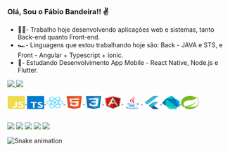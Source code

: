 ### Olá, Sou o Fábio Bandeira!! ✌️

- 👨‍💻- Trabalho hoje desenvolvendo aplicações web e sistemas, tanto Back-end quanto Front-end.
- 🏎️- Linguagens que estou trabalhando hoje são: Back - JAVA e STS, e Front - Angular + Typescript + ionic.
- 🌱- Estudando Desenvolvimento App Mobile - React Native, Node.js e Flutter. 

<div>
<a href= "https://github.com/BanderLima">
<img height="180em" src="https://github-readme-stats.vercel.app/api?username=BanderLima&show_icons=true&theme=tokyonight"/>
<img height="180em" src="https://github-readme-stats.vercel.app/api/top-langs/?username=BanderLima&layout=compact&show_icons=true&theme=tokyonight"/>
</div>

<div style="display: inline_block"><br>
  <img align="center" alt="Rafa-Js" height="30" width="40" src="https://raw.githubusercontent.com/devicons/devicon/master/icons/javascript/javascript-plain.svg">
  <img align="center" alt="Rafa-Ts" height="30" width="40" src="https://raw.githubusercontent.com/devicons/devicon/master/icons/typescript/typescript-plain.svg">
  <img align="center" alt="Rafa-React" height="30" width="40" src="https://raw.githubusercontent.com/devicons/devicon/master/icons/react/react-original.svg">
  <img align="center" alt="Rafa-HTML" height="30" width="40" src="https://raw.githubusercontent.com/devicons/devicon/master/icons/html5/html5-original.svg">
  <img align="center" alt="Rafa-CSS" height="30" width="40" src="https://raw.githubusercontent.com/devicons/devicon/master/icons/css3/css3-original.svg">
  <img align="center" alt="Rafa-CSS" height="30" width="40" src="https://github.com/devicons/devicon/blob/master/icons/angularjs/angularjs-original.svg">
  <img align="center" alt="Rafa-CSS" height="30" width="40" src="https://github.com/devicons/devicon/blob/master/icons/java/java-original.svg">
  <img align="center" alt="Rafa-CSS" height="30" width="40" src="https://github.com/devicons/devicon/blob/master/icons/flutter/flutter-original.svg">
  <img align="center" alt="Rafa-CSS" height="30" width="40" src="https://github.com/devicons/devicon/blob/master/icons/dart/dart-original.svg">
  <img align="center" alt="Rafa-CSS" height="30" width="40" src="https://github.com/devicons/devicon/blob/master/icons/spring/spring-original.svg">
  
</div>

##

<div> 
  <a href="https://www.youtube.com/channel/UChewVFEe2NJNASWx3qD9C0A" target="_blank"><img src="https://img.shields.io/badge/YouTube-FF0000?style=for-the-badge&logo=youtube&logoColor=white" target="_blank"></a>
  <a href="https://www.instagram.com/banderlima/" target="_blank"><img src="https://img.shields.io/badge/-Instagram-%23E4405F?style=for-the-badge&logo=instagram&logoColor=white" target="_blank"></a>
 <a href="hhttps://discord.gg/hDvnMgH2" target="_blank"><img src="https://img.shields.io/badge/Discord-7289DA?style=for-the-badge&logo=discord&logoColor=white" target="_blank"></a> 
  <a href = "mailto:fabiobander@gmail.com"><img src="https://img.shields.io/badge/-Gmail-%23333?style=for-the-badge&logo=gmail&logoColor=white" target="_blank"></a>
  <a href="https://www.linkedin.com/in/fabio-bandeira-95051920b/" target="_blank"><img src="https://img.shields.io/badge/-LinkedIn-%230077B5?style=for-the-badge&logo=linkedin&logoColor=white" target="_blank"></a> 
</div>
  
  ![Snake animation](https://github.com/BanderLima/fabiobandeira/blob/output/github-contribution-grid-snake.svg)
